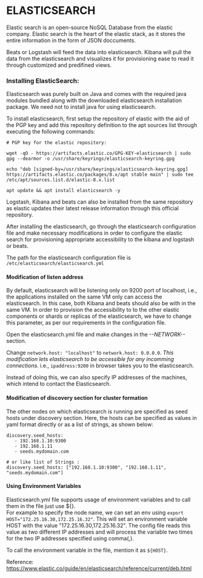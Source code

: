 # ELASTICSEARCH

Elastic search is an open-source NoSQL Database from the elastic company. Elastic search is the heart of the elastic stack, as it stores the entire information in the form of JSON doccuments. 

Beats or Logstash will feed the data into elasticsearch. Kibana will pull the data from the elasticsearch and visualizes it for provisioning ease to read it through customized and predifined views.

### Installing ElasticSearch:

Elasticsearch was purely built on Java and comes with the required java modules bundled along with the downloaded elasticsearch installation package. We need not to install java for using elasticsearch.

To install elasticsearch, first setup the repository of elastic with the aid of the PGP key and add this repository definition to the apt sources list through executing the following commands:

```
# PGP key for the elastic repository:

wget -qO - https://artifacts.elastic.co/GPG-KEY-elasticsearch | sudo gpg --dearmor -o /usr/share/keyrings/elasticsearch-keyring.gpg

echo "deb [signed-by=/usr/share/keyrings/elasticsearch-keyring.gpg] https://artifacts.elastic.co/packages/8.x/apt stable main" | sudo tee /etc/apt/sources.list.d/elastic-8.x.list

apt update && apt install elasticsearch -y

```

Logstash, Kibana and beats can also be installed from the same repository as elastic updates their latest release information through this official repository.

After installing the elasticsearch, go through the elasticsearch configuration file and make necessary modifications in order to configure the elastic search for provisioning appropriate accessibility to the kibana and logstash or beats.

The path for the elasticsearch configuration file is `/etc/elasticsearch/elasticsearch.yml`

#### Modification of listen address

By default, elasticsearch will be listening only on 9200 port of localhost, i.e., the applications installed on the same VM only can access the elasticsearch. In this case, both Kibana and beats should also be with in the same VM. In order to provision the accessibility to to the other elastic components or shards or replicas of the elasticsearch, we have to change this parameter, as per our requirements in the configuration file.

Open the elasticsearch.yml file and make changes in the *--NETWORK--* section.

Change `network.host: "localhost"` to `network.host: 0.0.0.0`.
*This modification lets elasticsearch to be accessible for any incomming connections.* i.e., `ipaddress:9200` in browser takes you to the elasticsearch.

Instead of doing this, we can also specify IP addresses of the machines, which intend to contact the Elasticsearch.

#### Modification of discovery section for cluster formation

The other nodes on which elasticsearch is running are specified as seed hosts under discovery section. Here, the hosts can be specified as values in yaml format directly or as a list of strings, as shown below:

```
discovery.seed_hosts:
   - 192.168.1.10:9300
   - 192.168.1.11
   - seeds.mydomain.com

# or like list of Strings :
discovery.seed_hosts: ["192.168.1.10:9300", "192.168.1.11", "seeds.mydomain.com"]

```

#### Using Environment Variables

Elasticsearch.yml file supports usage of environment variables and to call them in the file just use ${}. <br>
For example to specify the node name, we can set an env using `export HOST="172.25.16.30,172.25.16.32"`. This will set an environment variable HOST with the value "172.25.16.30,172.25.16.32". The config file reads this value as two different IP addresses and will process the variable two times for the two IP addresses specified using comma(,).

To call the environment variable in the file, mention it as `${HOST}`. 











Reference: https://www.elastic.co/guide/en/elasticsearch/reference/current/deb.html